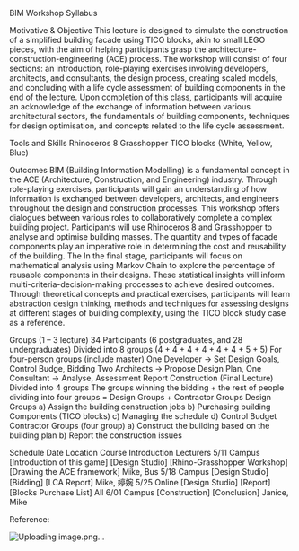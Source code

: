 BIM Workshop Syllabus

Motivative & Objective
This lecture is designed to simulate the construction of a simplified building facade using TICO blocks, akin to small LEGO pieces, with the aim of helping participants grasp the architecture-construction-engineering (ACE) process. The workshop will consist of four sections: an introduction, role-playing exercises involving developers, architects, and consultants, the design process, creating scaled models, and concluding with a life cycle assessment of building components in the end of the lecture. 
Upon completion of this class, participants will acquire an acknowledge of the exchange of information between various architectural sectors, the fundamentals of building components, techniques for design optimisation, and concepts related to the life cycle assessment.

Tools and Skills
	Rhinoceros 8 
Grasshopper
	TICO blocks (White, Yellow, Blue)

Outcomes
BIM (Building Information Modelling) is a fundamental concept in the ACE (Architecture, Construction, and Engineering) industry. Through role-playing exercises, participants will gain an understanding of how information is exchanged between developers, architects, and engineers throughout the design and construction processes. This workshop offers dialogues between various roles to collaboratively complete a complex building project. Participants will use Rhinoceros 8 and Grasshopper to analyse and optimise building masses. The quantity and types of facade components play an imperative role in determining the cost and reusability of the building. The In the final stage, participants will focus on mathematical analysis using Markov Chain to explore the percentage of reusable components in their designs. These statistical insights will inform multi-criteria-decision-making processes to achieve desired outcomes. 
Through theoretical concepts and practical exercises, participants will learn abstraction design thinking, methods and techniques for assessing designs at different stages of building complexity, using the TICO block study case as a reference.	

Groups (1 – 3 lecture)
34 Participants (6 postgraduates, and 28 undergraduates)
Divided into 8 groups (4 + 4 + 4 + 4 + 4 + 4 + 5 + 5) 
For four-person groups (include master)
	One Developer -> Set Design Goals, Control Budge, Bidding
	Two Architects -> Propose Design Plan, 
	One Consultant -> Analyse, Assessment Report
Construction (Final Lecture)
	Divided into 4 groups 
The groups winning the bidding + the rest of people dividing into four groups
	= Design Groups + Contractor Groups
	Design Groups 
a)	Assign the building construction jobs
b)	Purchasing building Components (TICO blocks)
c)	Managing the schedule
d)	Control Budget
Contractor Groups (four group)
a)	Construct the building based on the building plan
b)	Report the construction issues

Schedule
Date	Location	Course Introduction	Lecturers
5/11	Campus	[Introduction of this game] [Design Studio] [Rhino-Grasshopper Workshop] [Drawing the ACE framework]	Mike, Bus
5/18	Campus	[Design Studio] [Bidding] [LCA Report]	Mike, 婷婉
5/25	Online	[Design Studio] [Report] [Blocks Purchase List]	All
6/01	Campus	[Construction] [Conclusion]	Janice, Mike


Reference:
	
![Uploading image.png…]()
